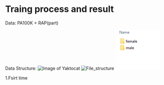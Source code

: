# Traing process and result

Data: 
PA100K + RAP(part)

Data Structure:
![Image of Yaktocat](https://octodex.github.com/images/yaktocat.png)
![File_structure](./Pedestrian-Attributes/Images/File_structure.PNG)
![File_structure](./Images/File_structure2.PNG)

1.Fsirt time
